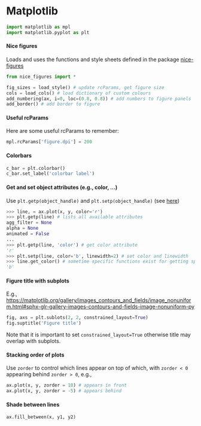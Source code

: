 # Matplotlib

```python
import matplotlib as mpl
import matplotlib.pyplot as plt
```

#### Nice figures
Loads and uses the functions and style sheets defined in the package [nice-figures](https://github.com/Rob217/nice-figures)
```python
from nice_figures import *

fig_sizes = load_style() # update rcParams, get figure size
cols = load_cols() # load dictionary of custom colours
add_numbering(ax, i=0, loc=(0.8, 0.8)) # add numbers to figure panels
add_border() # add border to figure
```

#### Useful rcParams
Here are some useful rcParams to remember:
```python
mpl.rcParams['figure.dpi'] = 200
```

#### Colorbars
```python
c_bar = plt.colorbar()
c_bar.set_label('colorbar label')
```

#### Get and set object attributes (e.g., color, ...)
Use ```plt.getp(object_handle)``` and ```plt.setp(object_handle)``` (see [here](https://matplotlib.org/3.1.0/gallery/misc/set_and_get.html))
```python
>>> line, = ax.plot(x, y, color='r')
>>> plt.getp(line) # lists all available attributes
agg_filter = None
alpha = None
animated = False
...
>>> plt.getp(line, 'color') # get color attribute
'r'
>>> plt.setp(line, color='b', linewidth=2) # set color and linewidth
>>> line.get_color() # sometime specific functions exist for getting specific attributes
'b'
```

#### Figure title with subplots
E.g., https://matplotlib.org/gallery/images_contours_and_fields/image_nonuniform.html#sphx-glr-gallery-images-contours-and-fields-image-nonuniform-py
```python
fig, axs = plt.sublots(2, 2, constrained_layout=True)
fig.suptitle('Figure title')
```
Note that it is important to set ```constrained_layout=True``` otherwise title may overlap with subplots.

#### Stacking order of plots
Use ```zorder``` to control which lines appear on top of which, with ```zorder < 0``` appearing behind ```zorder > 0```, e.g.,
```python
ax.plot(x, y, zorder = 10) # appears in front
ax.plot(x, y, zorder = -5) # appears behind
```

#### Shade between lines
```python
ax.fill_between(x, y1, y2)
```
